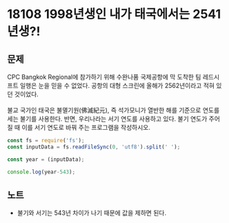 # 18108 1998년생인 내가 태국에서는 2541년생?!

## 문제
CPC Bangkok Regional에 참가하기 위해 수완나품 국제공항에 막 도착한 팀 레드시프트 일행은 눈을 믿을 수 없었다. 공항의 대형 스크린에 올해가 2562년이라고 적혀 있던 것이었다.
</br></br>
불교 국가인 태국은 불멸기원(佛滅紀元), 즉 석가모니가 열반한 해를 기준으로 연도를 세는 불기를 사용한다. 반면, 우리나라는 서기 연도를 사용하고 있다. 불기 연도가 주어질 때 이를 서기 연도로 바꿔 주는 프로그램을 작성하시오.

```js
const fs = require('fs');
const inputData = fs.readFileSync(0, 'utf8').split(' ');

const year = (inputData);

console.log(year-543);
```

## 노트
- 불기와 서기는 543년 차이가 나기 때문에 값을 제하면 된다.
